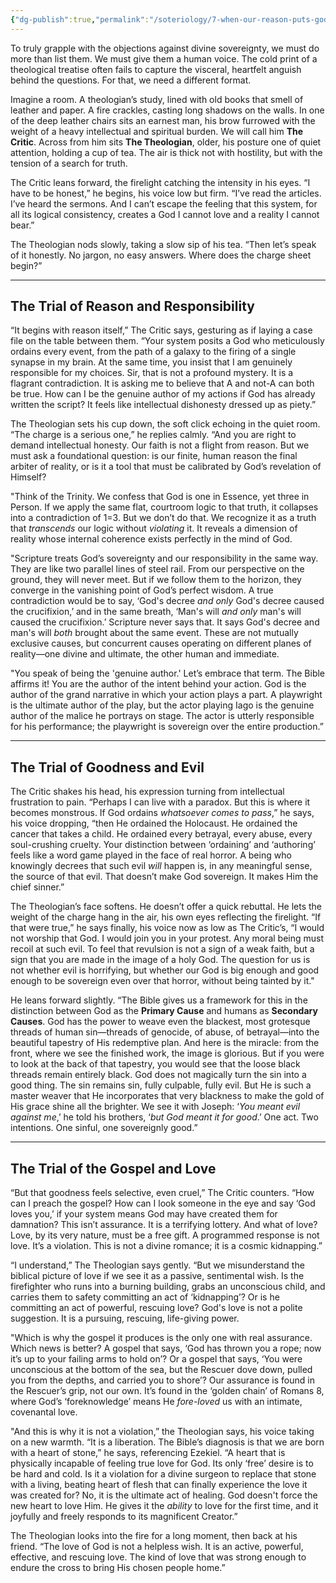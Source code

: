```yaml
---
{"dg-publish":true,"permalink":"/soteriology/7-when-our-reason-puts-god-on-trial/","noteIcon":""}
---
```


To truly grapple with the objections against divine sovereignty, we must do more than list them. We must give them a human voice. The cold print of a theological treatise often fails to capture the visceral, heartfelt anguish behind the questions. For that, we need a different format.

Imagine a room. A theologian’s study, lined with old books that smell of leather and paper. A fire crackles, casting long shadows on the walls. In one of the deep leather chairs sits an earnest man, his brow furrowed with the weight of a heavy intellectual and spiritual burden. We will call him **The Critic**. Across from him sits **The Theologian**, older, his posture one of quiet attention, holding a cup of tea. The air is thick not with hostility, but with the tension of a search for truth.

The Critic leans forward, the firelight catching the intensity in his eyes. “I have to be honest,” he begins, his voice low but firm. “I’ve read the articles. I’ve heard the sermons. And I can’t escape the feeling that this system, for all its logical consistency, creates a God I cannot love and a reality I cannot bear.”

The Theologian nods slowly, taking a slow sip of his tea. “Then let’s speak of it honestly. No jargon, no easy answers. Where does the charge sheet begin?”

---

## **The Trial of Reason and Responsibility**

“It begins with reason itself,” The Critic says, gesturing as if laying a case file on the table between them. “Your system posits a God who meticulously ordains every event, from the path of a galaxy to the firing of a single synapse in my brain. At the same time, you insist that I am genuinely responsible for my choices. Sir, that is not a profound mystery. It is a flagrant contradiction. It is asking me to believe that A and not-A can both be true. How can I be the genuine author of my actions if God has already written the script? It feels like intellectual dishonesty dressed up as piety.”

The Theologian sets his cup down, the soft click echoing in the quiet room. “The charge is a serious one,” he replies calmly. “And you are right to demand intellectual honesty. Our faith is not a flight from reason. But we must ask a foundational question: is our finite, human reason the final arbiter of reality, or is it a tool that must be calibrated by God’s revelation of Himself?

"Think of the Trinity. We confess that God is one in Essence, yet three in Person. If we apply the same flat, courtroom logic to that truth, it collapses into a contradiction of 1=3. But we don’t do that. We recognize it as a truth that *transcends* our logic without *violating* it. It reveals a dimension of reality whose internal coherence exists perfectly in the mind of God.

"Scripture treats God’s sovereignty and our responsibility in the same way. They are like two parallel lines of steel rail. From our perspective on the ground, they will never meet. But if we follow them to the horizon, they converge in the vanishing point of God’s perfect wisdom. A true contradiction would be to say, ‘God's decree *and only* God's decree caused the crucifixion,’ and in the same breath, ‘Man's will *and only* man's will caused the crucifixion.’ Scripture never says that. It says God's decree and man's will *both* brought about the same event. These are not mutually exclusive causes, but concurrent causes operating on different planes of reality—one divine and ultimate, the other human and immediate.

"You speak of being the 'genuine author.' Let’s embrace that term. The Bible affirms it! You are the author of the intent behind your action. God is the author of the grand narrative in which your action plays a part. A playwright is the ultimate author of the play, but the actor playing Iago is the genuine author of the malice he portrays on stage. The actor is utterly responsible for his performance; the playwright is sovereign over the entire production.”

---

## **The Trial of Goodness and Evil**

The Critic shakes his head, his expression turning from intellectual frustration to pain. “Perhaps I can live with a paradox. But this is where it becomes monstrous. If God ordains *whatsoever comes to pass*,” he says, his voice dropping, “then He ordained the Holocaust. He ordained the cancer that takes a child. He ordained every betrayal, every abuse, every soul-crushing cruelty. Your distinction between ‘ordaining’ and ‘authoring’ feels like a word game played in the face of real horror. A being who knowingly decrees that such evil *will* happen is, in any meaningful sense, the source of that evil. That doesn’t make God sovereign. It makes Him the chief sinner.”

The Theologian’s face softens. He doesn’t offer a quick rebuttal. He lets the weight of the charge hang in the air, his own eyes reflecting the firelight. “If that were true,” he says finally, his voice now as low as The Critic’s, “I would not worship that God. I would join you in your protest. Any moral being must recoil at such evil. To feel that revulsion is not a sign of a weak faith, but a sign that you are made in the image of a holy God. The question for us is not whether evil is horrifying, but whether our God is big enough and good enough to be sovereign even over that horror, without being tainted by it."

He leans forward slightly. “The Bible gives us a framework for this in the distinction between God as the **Primary Cause** and humans as **Secondary Causes**. God has the power to weave even the blackest, most grotesque threads of human sin—threads of genocide, of abuse, of betrayal—into the beautiful tapestry of His redemptive plan. And here is the miracle: from the front, where we see the finished work, the image is glorious. But if you were to look at the back of that tapestry, you would see that the loose black threads remain entirely black. God does not magically turn the sin into a good thing. The sin remains sin, fully culpable, fully evil. But He is such a master weaver that He incorporates that very blackness to make the gold of His grace shine all the brighter. We see it with Joseph: ‘*You meant evil against me*,’ he told his brothers, ‘*but God meant it for good*.’ One act. Two intentions. One sinful, one sovereignly good.”

---

## **The Trial of the Gospel and Love**

“But that goodness feels selective, even cruel,” The Critic counters. “How can I preach the gospel? How can I look someone in the eye and say ‘God loves you,’ if your system means God may have created them for damnation? This isn’t assurance. It is a terrifying lottery. And what of love? Love, by its very nature, must be a free gift. A programmed response is not love. It’s a violation. This is not a divine romance; it is a cosmic kidnapping.”

“I understand,” The Theologian says gently. “But we misunderstand the biblical picture of love if we see it as a passive, sentimental wish. Is the firefighter who runs into a burning building, grabs an unconscious child, and carries them to safety committing an act of ‘kidnapping’? Or is he committing an act of powerful, rescuing love? God's love is not a polite suggestion. It is a pursuing, rescuing, life-giving power.

"Which is why the gospel it produces is the only one with real assurance. Which news is better? A gospel that says, ‘God has thrown you a rope; now it’s up to your failing arms to hold on’? Or a gospel that says, ‘You were unconscious at the bottom of the sea, but the Rescuer dove down, pulled you from the depths, and carried you to shore’? Our assurance is found in the Rescuer’s grip, not our own. It’s found in the ‘golden chain’ of Romans 8, where God’s ‘foreknowledge’ means He *fore-loved* us with an intimate, covenantal love.

"And this is why it is not a violation,” the Theologian says, his voice taking on a new warmth. “It is a liberation. The Bible’s diagnosis is that we are born with a heart of stone,” he says, referencing Ezekiel. “A heart that is physically incapable of feeling true love for God. Its only ‘free’ desire is to be hard and cold. Is it a violation for a divine surgeon to replace that stone with a living, beating heart of flesh that can finally experience the love it was created for? No, it is the ultimate act of healing. God doesn't force the new heart to love Him. He gives it the *ability* to love for the first time, and it joyfully and freely responds to its magnificent Creator.”

The Theologian looks into the fire for a long moment, then back at his friend. “The love of God is not a helpless wish. It is an active, powerful, effective, and rescuing love. The kind of love that was strong enough to endure the cross to bring His chosen people home.”